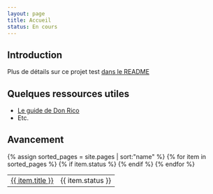```yaml
---
layout: page
title: Accueil
status: En cours
---
```


## Introduction

Plus de détails sur ce projet test [dans le README]({{site.baseurl}}/README.md)

## Quelques ressources utiles

- [Le guide de Don Rico](https://sites.google.com/site/donricoframasoft/)
- Etc.

## Avancement

<table class="table table-bordered">
{% assign sorted_pages = site.pages | sort:"name" %}
{% for item in sorted_pages  %}
{% if item.status %}
<tr>
    <td><a href="{{site.baseurl}}{{item.url}}">{{ item.title }}</a></td>
    <td><span class="label label-{% case item.status %}{% when 'Publié' or 'Publie' %}success{% when 'Relecture' %}warning{% when 'En cours' %}info{% else %}important{% endcase %}">{{ item.status }}</span></td>
</tr>
{% endif %}
{% endfor %}
</table>




